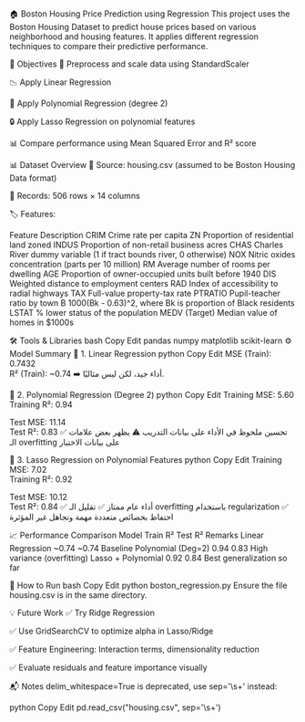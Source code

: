 🏠 Boston Housing Price Prediction using Regression
This project uses the Boston Housing Dataset to predict house prices based on various neighborhood and housing features. It applies different regression techniques to compare their predictive performance.

📌 Objectives
🧼 Preprocess and scale data using StandardScaler

📉 Apply Linear Regression

🧮 Apply Polynomial Regression (degree 2)

🔒 Apply Lasso Regression on polynomial features

📊 Compare performance using Mean Squared Error and R² score

📊 Dataset Overview
📄 Source: housing.csv (assumed to be Boston Housing Data format)

🔢 Records: 506 rows × 14 columns

🏷️ Features:

Feature	Description
CRIM	Crime rate per capita
ZN	Proportion of residential land zoned
INDUS	Proportion of non-retail business acres
CHAS	Charles River dummy variable (1 if tract bounds river, 0 otherwise)
NOX	Nitric oxides concentration (parts per 10 million)
RM	Average number of rooms per dwelling
AGE	Proportion of owner-occupied units built before 1940
DIS	Weighted distance to employment centers
RAD	Index of accessibility to radial highways
TAX	Full-value property-tax rate
PTRATIO	Pupil-teacher ratio by town
B	1000(Bk - 0.63)^2, where Bk is proportion of Black residents
LSTAT	% lower status of the population
MEDV (Target)	Median value of homes in $1000s

🛠️ Tools & Libraries
bash
Copy
Edit
pandas
numpy
matplotlib
scikit-learn
⚙️ Model Summary
🔹 1. Linear Regression
python
Copy
Edit
MSE (Train): 0.7432  
R²   (Train): ~0.74
➡️ أداء جيد، لكن ليس مثاليًا.

🔹 2. Polynomial Regression (Degree 2)
python
Copy
Edit
Training MSE: 5.60  
Training R²:  0.94

Test MSE:     11.14  
Test R²:      0.83
✅ تحسين ملحوظ في الأداء على بيانات التدريب
⚠️ يظهر بعض علامات الـ overfitting على بيانات الاختبار

🔹 3. Lasso Regression on Polynomial Features
python
Copy
Edit
Training MSE: 7.02  
Training R²:  0.92

Test MSE:     10.12  
Test R²:      0.84
✅ أداء عام ممتاز
✅ تقليل الـ overfitting باستخدام regularization
✅ احتفاظ بخصائص متعددة مهمة وتجاهل غير المؤثرة

📈 Performance Comparison
Model	Train R²	Test R²	Remarks
Linear Regression	~0.74	~0.74	Baseline
Polynomial (Deg=2)	0.94	0.83	High variance (overfitting)
Lasso + Polynomial	0.92	0.84	Best generalization so far

📁 How to Run
bash
Copy
Edit
python boston_regression.py
Ensure the file housing.csv is in the same directory.

💡 Future Work
✅ Try Ridge Regression

✅ Use GridSearchCV to optimize alpha in Lasso/Ridge

✅ Feature Engineering: Interaction terms, dimensionality reduction

✅ Evaluate residuals and feature importance visually

📬 Notes
delim_whitespace=True is deprecated, use sep='\s+' instead:

python
Copy
Edit
pd.read_csv("housing.csv", sep='\s+')
